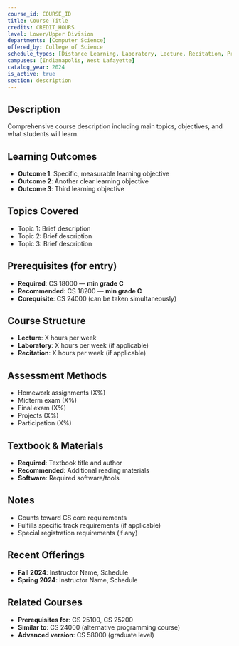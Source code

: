 ```yaml
---
course_id: COURSE_ID
title: Course Title
credits: CREDIT_HOURS
level: Lower/Upper Division
departments: [Computer Science]
offered_by: College of Science
schedule_types: [Distance Learning, Laboratory, Lecture, Recitation, Practice Study Observation]
campuses: [Indianapolis, West Lafayette]
catalog_year: 2024
is_active: true
section: description
---
```


## Description
Comprehensive course description including main topics, objectives, and what students will learn.

## Learning Outcomes
- **Outcome 1**: Specific, measurable learning objective
- **Outcome 2**: Another clear learning objective
- **Outcome 3**: Third learning objective

## Topics Covered
- Topic 1: Brief description
- Topic 2: Brief description  
- Topic 3: Brief description

## Prerequisites (for entry)
- **Required**: CS 18000 — **min grade C**
- **Recommended**: CS 18200 — **min grade C**
- **Corequisite**: CS 24000 (can be taken simultaneously)

## Course Structure
- **Lecture**: X hours per week
- **Laboratory**: X hours per week (if applicable)
- **Recitation**: X hours per week (if applicable)

## Assessment Methods
- Homework assignments (X%)
- Midterm exam (X%)
- Final exam (X%)
- Projects (X%)
- Participation (X%)

## Textbook & Materials
- **Required**: Textbook title and author
- **Recommended**: Additional reading materials
- **Software**: Required software/tools

## Notes
- Counts toward CS core requirements
- Fulfills specific track requirements (if applicable)
- Special registration requirements (if any)

## Recent Offerings
- **Fall 2024**: Instructor Name, Schedule
- **Spring 2024**: Instructor Name, Schedule

## Related Courses
- **Prerequisites for**: CS 25100, CS 25200
- **Similar to**: CS 24000 (alternative programming course)
- **Advanced version**: CS 58000 (graduate level)
